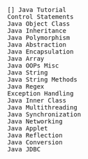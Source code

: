 <pre>[] Java Tutorial
Control Statements
Java Object Class
Java Inheritance
Java Polymorphism
Java Abstraction
Java Encapsulation
Java Array
Java OOPs Misc
Java String
Java String Methods
Java Regex
Exception Handling
Java Inner Class
Java Multithreading
Java Synchronization
Java Networking
Java Applet
Java Reflection
Java Conversion
Java JDBC

</pre>
